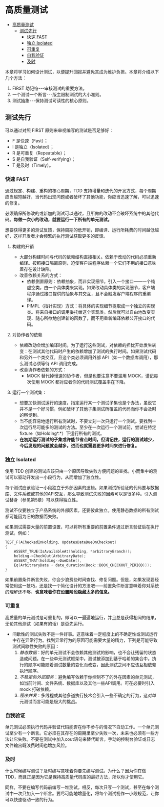 # 高质量测试

- [高质量测试](#高质量测试)
  - [测试先行](#测试先行)
    - [快速 FAST](#快速-fast)
    - [独立 Isolated](#独立-isolated)
    - [可重复](#可重复)
    - [自我验证](#自我验证)
    - [及时](#及时)

本章将学习如何设计测试，以便提升回报并避免其成为维护负担。本章将介绍以下几个方法：

1. FIRST 助记符---审核测试的重要方法。
2. 一个测试一个断言---版主限制测试的大小准则。
3. 测试抽象---保持测试可读性的核心原则。

## 测试先行

可以通过对照 FIRST 原则来审视编写的测试是否足够好：

- F 是快速（Fast）；
- I 是独立（Isolated）；
- R 是可重复（Repeatable）；
- S 是自我验证（Self-verifying）；
- T 是及时（Timely）。

### 快速 FAST

通过规定、构建、重构的核心周期，TDD 支持增量和迭代的开发方式，每个周期应当越短越好，当代码出现问题或者破坏了其他功能，你应当迅速了解，可以迅速的修复。

必须确保所修改的或新加的测试可以通过，且所做的改动不会破坏系统中的其他代码。**每做一次小的改动，就要运行一下所有的单元测试。**

想要获得更多的测试反馈，保持周期的低开销，即编译、运行所耗费的时间越低越好，这样开发者才会频繁的执行测试获取更多的反馈。

1. 构建的开销
    - 大部分构建时间与代码的依赖结构直接相关。依赖于改动的代码必须重新编译。按照接口隔离原则，迫使客户端程序依赖一个它们不用的接口意味着存在设计缺陷。
    - 改善依赖关系的方式：
      - 依赖倒置原则：依赖抽象，而非实现细节。引入一个接口——一个纯虚空类，由一个具体类来实现。如果改动具体类的实现细节，客户端程序通过接口提供的抽象与其交互，且不会触发客户端程序的重编译。
      - PIMPL（指针实现）方式：将具体的实现细节提取成一个独立的实现类。将来自接口的调用委托给这个实现类。然后就可以自由地改变实现、随心所欲地创建新的函数了，而不用重新编译依赖公开接口的代码。

2. 对协作者的依赖
    - 依赖改动会增加编译时间。为了运行这些测试，对依赖的担忧开始发生转变：在测试其他代码时产生的依赖增加了测试的执行时间。如果测试代码和另外一个类交互，且这个类必须调用外部 API（如一个数据库调用），那么测试必须等待 API 调用完成。
    - 改善协作者依赖的方式：
      - MOCK 替代掉慢速的协作者，但是也要注意不要滥用 MOCK，谨记每次使用 MOCK 都对应者你的代码测试覆盖率在下降。

3. 运行一个测试集：
    - 想要加快测试运行的速度，指定运行某一个测试子集也是个办法，虽说它并不是一个好习惯，例如破坏了其他子集测试所覆盖的代码而你不会及时的察觉到。
    - 当不能容易地运行所有测试时，不要立刻一次只运行一个测试。要找到一次运行尽可能多的测试的方法。至少在一次运行一个测试前，尝试在特定fixture（如Holding*.*）下运行所有的测试。
    - **在初期运行测试的子集或许能节省点时间，但请记住，运行的测试越少，今后发现的问题就会越多，进而也就需要更多时间来进行修复。**

### 独立 Isolated

使用 TDD 创建的测试应该只由一个原因导致失败方便问题的查找。小而集中的测试可以驱动开发出一小段行为，从而增加了独立性。

每个测试应该验证一小段独立于外部因素的逻辑。如果测试所验证的代码要与数据库、文件系统或其他的API交互，那么导致测试失败的因素可以是很多种。引入测试替身（参见第5章）可以获得独立性。

测试不仅要独立于产品系统的外部因素，还要彼此独立。使用静态数据的所有测试都可能因为旧的数据而失败。

如果测试需要大量的前置设置，可以将所有重要的前置条件通过断言验证后在执行测试，例如：

```cpp
TEST_F(ACheckedInHolding, UpdatesDateDueOnCheckout)
{
    ASSERT_TRUE(IsAvailableAt(holding, *arbitraryBranch));
    holding->CheckOut(ArbitraryDate);
    ASSERT_THAT(holding->DueDate(),
    Eq(ArbitraryDate + date_duration(Book::BOOK_CHECKOUT_PERIOD)));
}
```

如果前置条件断言失败，你会少浪费些时间查找、修复问题。但是，如果发现要经常使用这一技巧，还是找一个简化设计的方法吧——前置条件断言意味着你对系统的理解还不够，**也意味着你在设置阶段隐藏太多的信息。**

### 可重复

高质量的单元测试是可重复的，即可以一遍遍地运行，并且总是获得相同的结果，无论其他测试（如果有的话）是否先运行。

- 间歇性的测试失败不是一件好事。这意味着一定程度上的不确定性或测试运行中存在异常行为。找到异常行为的原因可能需要大量的精力，下列是可能导致测试间歇性失败的原因：
  1. *静态数据*：好的单元测试不会依赖其他测试的影响，也不会让残留的状态造成问题。在一些单元测试框架中，测试被添加到基于哈希的集合中，执行的顺序可能随着测试数量的变化而改变，因此测试之间不应该互相依赖执行顺序。
  2. *不稳定的外部服务*：避免编写依赖于你控制不了的外在因素的单元测试，如当前时间、文件系统、数据库以及其他一些API调用。可在必要时引入 mock 打破依赖。
  3. *程序并发*：多线程或其他多道执行技术会引入一些不确定的行为，这对单元测试而言可能是极大的挑战。

### 自我验证

单元测试必须执行代码并验证代码能否在你不参与的情况下自动工作。一个单元测试至少有一个断言。它必须在其存在的周期里至少失败一次，未来也必须有一些方法让它失败。不要在测试中加入cout语句来替代断言。手动的控制台验证或日志文件输出既浪费时间也增加风险。

### 及时

什么时候编写测试？及时编写意味着你要先编写测试。为什么？因为你在做TDD，而且正是因为它是保持高质量代码库的最好方法，所以你才使用它。

同样，不要在编写代码前编写一堆测试。相反，每次只写一个测试，甚至在每个测试中一次只加入一个断言。要尽可能地增量化，将每个测试视作一小段规范，让你可以快速驱动一致的行为。
